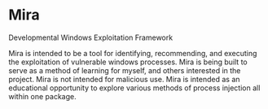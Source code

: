 # Mira
Developmental Windows Exploitation Framework

Mira is intended to be a tool for identifying, recommending, and executing the exploitation of vulnerable windows processes. 
Mira is being built to serve as a method of learning for myself, and others interested in the project. Mira is not intended for malicious use. Mira is intended as an educational opportunity to explore various methods of process injection all within one package. 
